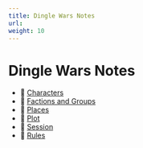 ```yaml
---
title: Dingle Wars Notes
url: 
weight: 10
---
```


# Dingle Wars Notes

- 📁 [Characters](./Characters/)
- 📁 [Factions and Groups](./Factions%20and%20Groups/)
- 📁 [Places](./Places/)
- 📁 [Plot](./Plot/)
- 📁 [Session](./Session/)
- 📄 [Rules](./Rules)
